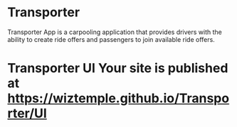 # Transporter
Transporter App is a carpooling application that provides drivers with the ability to create ride offers and passengers to join available ride offers.
# Transporter UI Your site is published at https://wiztemple.github.io/Transporter/UI